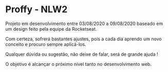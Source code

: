 # Proffy - NLW2

Projeto em desenvolvimento entre 03/08/2020 a 09/08/2020 baseado em um design feito pela equipe da Rocketseat.

Com certeza, sofrerá bastantes ajustes, pois a cada dia aprendo um novo conceito e procuro sempre aplicá-los.

Qualquer dúvida ou sugestão, não deixe de falar, será de grande ajuda !

O objetivo é alcançar o próximo nível tanto no desenvolvimento web.
